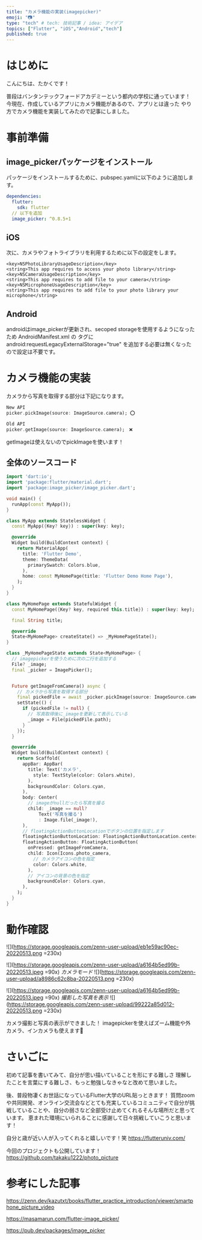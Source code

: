 ```yaml
---
title: "カメラ機能の実装(imagepicker)"
emoji: "📷"
type: "tech" # tech: 技術記事 / idea: アイデア
topics: ["Flutter", "iOS","Android","tech"]
published: true
---
```

# はじめに

こんにちは、たかくです！

普段はバンタンテックフォードアカデミーという都内の学校に通っています！
今現在、作成しているアプリにカメラ機能があるので、アプリとは違った
やり方でカメラ機能を実装してみたので記事にしました。

# 事前準備


## image_pickerパッケージをインストール


パッケージをインストールするために、pubspec.yamlに以下のように追加します。

```js:pubspec.yaml
dependencies:
  flutter:
    sdk: flutter
  // 以下を追加
  image_picker: ^0.8.5+1
  ```


## iOS

次に、カメラやフォトライブラリを利用するために以下の設定をします。

```js:ios/Runner/Info.plist
<key>NSPhotoLibraryUsageDescription</key>
<string>This app requires to access your photo library</string>
<key>NSCameraUsageDescription</key>
<string>This app requires to add file to your camera</string>
<key>NSMicrophoneUsageDescription</key>
<string>This app requires to add file to your photo library your microphone</string>
```

## Android

androidはimage_pickerが更新され、secoped storageを使用するようになったため
AndroidManifest.xml の <application> タグに android:requestLegacyExternalStorage="true"
を追加する必要は無くなったので設定は不要です。


# カメラ機能の実装

カメラから写真を取得する部分は下記になります。
```js:snipet.dart
New API
picker.pickImage(source: ImageSource.camera); ⭕️

Old API
picker.getImage(source: ImageSource.camera);　❌
```

getImageは使えないのでpickImageを使います！





## 全体のソースコード


```js:main.dart
import 'dart:io';
import 'package:flutter/material.dart';
import 'package:image_picker/image_picker.dart';

void main() {
  runApp(const MyApp());
}

class MyApp extends StatelessWidget {
  const MyApp({Key? key}) : super(key: key);

  @override
  Widget build(BuildContext context) {
    return MaterialApp(
      title: 'Flutter Demo',
      theme: ThemeData(
        primarySwatch: Colors.blue,
      ),
      home: const MyHomePage(title: 'Flutter Demo Home Page'),
    );
  }
}

class MyHomePage extends StatefulWidget {
  const MyHomePage({Key? key, required this.title}) : super(key: key);

  final String title;

  @override
  State<MyHomePage> createState() => _MyHomePageState();
}

class _MyHomePageState extends State<MyHomePage> {
  // imagepickerを使うために次の二行を追加する
  File? _image;
  final _picker = ImagePicker();


  Future getImageFromCamera() async {
    // カメラから写真を取得する部分
    final pickedFile = await _picker.pickImage(source: ImageSource.camera);
    setState(() {
      if (pickedFile != null) {
        // 写真取得後に_imageを更新して表示している
        _image = File(pickedFile.path);
      }
    });
  }

  @override
  Widget build(BuildContext context) {
    return Scaffold(
      appBar: AppBar(
        title: Text('カメラ',
          style: TextStyle(color: Colors.white),
        ),
        backgroundColor: Colors.cyan,
      ),
      body: Center(
        // imageがnullだったら写真を撮る
        child: _image == null?
            Text('写真を撮る')
            : Image.file(_image!),
      ),
      // floatingActionButtonLocationでボタンの位置を指定します
      floatingActionButtonLocation: FloatingActionButtonLocation.centerDocked,
      floatingActionButton: FloatingActionButton(
        onPressed: getImageFromCamera,
        child: Icon(Icons.photo_camera,
          // カメラアイコンの色を指定
          color: Colors.white,
        ),
        // アイコンの背景の色を指定
        backgroundColor: Colors.cyan,
      ),
    );
  }
}
```


# 動作確認

![](https://storage.googleapis.com/zenn-user-upload/eb1e59ac90ec-20220513.png =230x)

![](https://storage.googleapis.com/zenn-user-upload/a6164b5ed99b-20220513.jpeg =90x)
*カメラモード*
![](https://storage.googleapis.com/zenn-user-upload/a8986c62c8ba-20220513.png =230x)

![](https://storage.googleapis.com/zenn-user-upload/a6164b5ed99b-20220513.jpeg =90x)
*撮影した写真を表示*
![](https://storage.googleapis.com/zenn-user-upload/99222a85d012-20220513.png =230x)


カメラ撮影と写真の表示ができました！
imagepickerを使えばズーム機能や外カメラ、インカメラも使えます🎉

# さいごに

初めて記事を書いてみて、自分が思い描いていることを形にする難しさ
理解したことを言葉にする難しさ、もっと勉強しなきゃなと改めて思いました。

後、普段物凄くお世話になっているFlutter大学のURL貼っときます！
質問zoomや共同開発、オンライン交流会などとても充実しているコミュニティで自分が挑戦していることや、自分の弱さなど全部受け止めてくれるそんな場所だと思っています。
恵まれた環境にいられることに感謝して日々挑戦していこうと思います！

自分と歳が近い人が入ってくれると嬉しいです！笑
https://flutteruniv.com/


今回のプロジェクトも公開しています！
https://github.com/takaku1222/photo_picture


# 参考にした記事
https://zenn.dev/kazutxt/books/flutter_practice_introduction/viewer/smartphone_picture_video

https://masamarun.com/flutter-image_picker/

https://pub.dev/packages/image_picker
